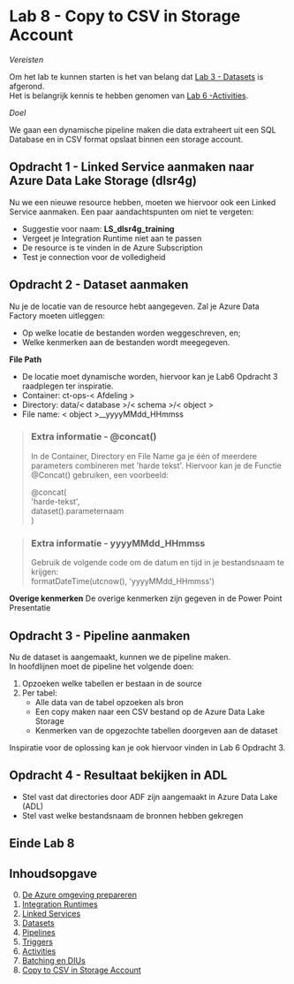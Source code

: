 # Lab 8 - Copy to CSV in Storage Account

*Vereisten*

Om het lab te kunnen starten is het van belang dat [Lab 3 - Datasets](../Lab3/LabInstructions3.md) is afgerond.  
Het is belangrijk kennis te hebben genomen van [Lab 6 -Activities](../Lab6/LabInstructions6.md).

*Doel*

We gaan een dynamische pipeline maken die data extraheert uit een SQL Database en in CSV format opslaat binnen een storage account.

## Opdracht 1 - Linked Service aanmaken naar Azure Data Lake Storage (dlsr4g)
Nu we een nieuwe resource hebben, moeten we hiervoor ook een Linked Service aanmaken.
Een paar aandachtspunten om niet te vergeten:

* Suggestie voor naam: **LS_dlsr4g_training**
* Vergeet je Integration Runtime niet aan te passen
* De resource is te vinden in de Azure Subscription
* Test je connection voor de volledigheid

## Opdracht 2 - Dataset aanmaken
Nu je de locatie van de resource hebt aangegeven. Zal je Azure Data Factory moeten uitleggen:
* Op welke locatie de bestanden worden weggeschreven, en;
* Welke kenmerken aan de bestanden wordt meegegeven.

**File Path**
* De locatie moet dynamische worden, hiervoor kan je Lab6 Opdracht 3 raadplegen ter inspiratie.  
* Container: ct-ops-< Afdeling >  
* Directory: data/< database >/< schema >/< object >  
* File name: < object >__yyyyMMdd_HHmmss

> ### Extra informatie - @concat() ###  
> In de Container, Directory en File Name ga je één of meerdere parameters combineren met 'harde tekst'.
> Hiervoor kan je de Functie @Concat() gebruiken, een voorbeeld:
>   
> @concat(  
>   'harde-tekst',  
>   dataset().parameternaam  
> )

> ### Extra informatie - yyyyMMdd_HHmmss ###  
> Gebruik de volgende code om de datum en tijd in je bestandsnaam te krijgen:  
> formatDateTime(utcnow(), 'yyyyMMdd_HHmmss')

**Overige kenmerken**
De overige kenmerken zijn gegeven in de Power Point Presentatie

## Opdracht 3 - Pipeline aanmaken
Nu de dataset is aangemaakt, kunnen we de pipeline maken.  
In hoofdlijnen moet de pipeline het volgende doen:  
1. Opzoeken welke tabellen er bestaan in de source  
2. Per tabel:
   * Alle data van de tabel opzoeken als bron
   * Een copy maken naar een CSV bestand op de Azure Data Lake Storage
   * Kenmerken van de opgezochte tabellen doorgeven aan de dataset   

Inspiratie voor de oplossing kan je ook hiervoor vinden in Lab 6 Opdracht 3.


## Opdracht 4 - Resultaat bekijken in ADL

* Stel vast dat directories door ADF zijn aangemaakt in Azure Data Lake (ADL)
* Stel vast welke bestandsnaam de bronnen hebben gekregen



## Einde Lab 8

## Inhoudsopgave

0. [De Azure omgeving prepareren](../0Prep/LabVoorbereiding0.md)
1. [Integration Runtimes](../Lab1/LabInstructions1.md)
2. [Linked Services](../Lab2/LabInstructions2.md)
3. [Datasets](../Lab3/LabInstructions3.md)
4. [Pipelines](../Lab4/LabInstructions4.md)
5. [Triggers](../Lab5/LabInstructions5.md)
6. [Activities](../Lab6/LabInstructions6.md)
7. [Batching en DIUs](../Lab7/LabInstructions7.md)
8. [Copy to CSV in Storage Account](../Lab8/LabInstructions8.md)
